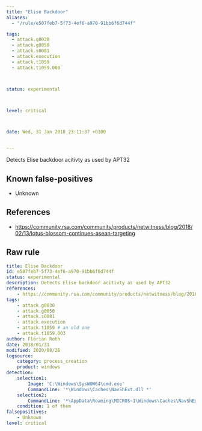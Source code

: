 ```yaml
---
title: "Elise Backdoor"
aliases:
  - "/rule/e507feb7-5f73-4ef6-a970-91bb6f6d744f"

tags:
  - attack.g0030
  - attack.g0050
  - attack.s0081
  - attack.execution
  - attack.t1059
  - attack.t1059.003



status: experimental



level: critical



date: Wed, 31 Jan 2018 23:11:37 +0100


---
```


Detects Elise backdoor acitivty as used by APT32

<!--more-->


## Known false-positives

* Unknown



## References

* https://community.rsa.com/community/products/netwitness/blog/2018/02/13/lotus-blossom-continues-asean-targeting


## Raw rule
```yaml
title: Elise Backdoor
id: e507feb7-5f73-4ef6-a970-91bb6f6d744f
status: experimental
description: Detects Elise backdoor acitivty as used by APT32
references:
    - https://community.rsa.com/community/products/netwitness/blog/2018/02/13/lotus-blossom-continues-asean-targeting
tags:
    - attack.g0030
    - attack.g0050
    - attack.s0081
    - attack.execution
    - attack.t1059 # an old one
    - attack.t1059.003
author: Florian Roth
date: 2018/01/31
modified: 2020/08/26
logsource:
    category: process_creation
    product: windows
detection:
    selection1:
        Image: 'C:\Windows\SysWOW64\cmd.exe'
        CommandLine: '*\Windows\Caches\NavShExt.dll *'
    selection2:
        CommandLine: '*\AppData\Roaming\MICROS~1\Windows\Caches\NavShExt.dll,Setting'
    condition: 1 of them
falsepositives:
    - Unknown
level: critical

```
